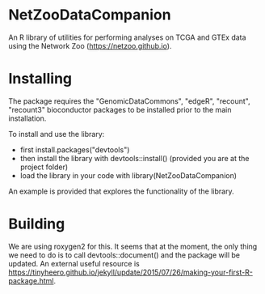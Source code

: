 # NetZooDataCompanion

An R library of utilities for performing analyses on TCGA and GTEx data using the Network Zoo (https://netzoo.github.io). 

# Installing

The package requires the "GenomicDataCommons", "edgeR", "recount", "recount3" bioconductor packages to be installed prior to the main installation.

To install and use the library:
- first install.packages("devtools")
- then install the library with devtools::install() (provided you are at the project folder)
- load the library in your code with library(NetZooDataCompanion)

An example is provided that explores the functionality of the library.

# Building

We are using roxygen2 for this. It seems that at the moment, the only thing we need to do is to call devtools::document() and the package will be updated. 
An external useful resource is https://tinyheero.github.io/jekyll/update/2015/07/26/making-your-first-R-package.html.






